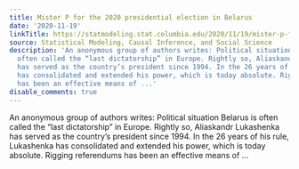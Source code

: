 ```yaml
---
title: Mister P for the 2020 presidential election in Belarus
date: '2020-11-19'
linkTitle: https://statmodeling.stat.columbia.edu/2020/11/19/mister-p-for-the-2020-presidential-election-in-belarus/
source: Statistical Modeling, Causal Inference, and Social Science
description: 'An anonymous group of authors writes: Political situation Belarus is
  often called the “last dictatorship” in Europe. Rightly so, Aliaskandr Lukashenka
  has served as the country’s president since 1994. In the 26 years of his rule, Lukashenka
  has consolidated and extended his power, which is today absolute. Rigging referendums
  has been an effective means of ...'
disable_comments: true
---
```

An anonymous group of authors writes: Political situation Belarus is often called the “last dictatorship” in Europe. Rightly so, Aliaskandr Lukashenka has served as the country’s president since 1994. In the 26 years of his rule, Lukashenka has consolidated and extended his power, which is today absolute. Rigging referendums has been an effective means of ...